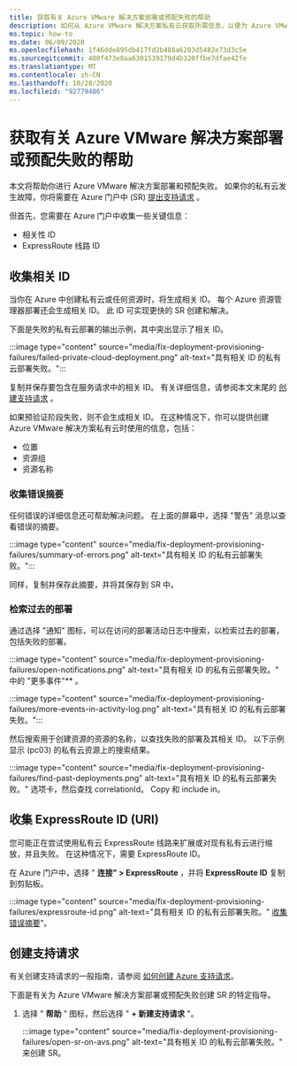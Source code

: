 ```yaml
---
title: 获取有关 Azure VMware 解决方案部署或预配失败的帮助
description: 如何从 Azure VMware 解决方案私有云获取所需信息，以便为 Azure VMware 解决方案部署或预配故障提供服务请求。
ms.topic: how-to
ms.date: 06/09/2020
ms.openlocfilehash: 1f46dde895db417fd2b488a6203d5482e73d3c5e
ms.sourcegitcommit: 400f473e8aa6301539179d4b320ffbe7dfae42fe
ms.translationtype: MT
ms.contentlocale: zh-CN
ms.lasthandoff: 10/28/2020
ms.locfileid: "92779486"
---
```

# <a name="get-help-with-azure-vmware-solution-deployment-or-provisioning-failures"></a>获取有关 Azure VMware 解决方案部署或预配失败的帮助

本文将帮助你进行 Azure VMware 解决方案部署和预配失败。 如果你的私有云发生故障，你将需要在 Azure 门户中 (SR) [提出支持请求](https://rc.portal.azure.com/#create/Microsoft.Support) 。 

但首先，您需要在 Azure 门户中收集一些关键信息：

- 相关性 ID
- ExpressRoute 线路 ID

## <a name="collect-the-correlation-id"></a>收集相关 ID
 
当你在 Azure 中创建私有云或任何资源时，将生成相关 ID。 每个 Azure 资源管理器部署还会生成相关 ID。 此 ID 可实现更快的 SR 创建和解决。 
 
下面是失败的私有云部署的输出示例，其中突出显示了相关 ID。

:::image type="content" source="media/fix-deployment-provisioning-failures/failed-private-cloud-deployment.png" alt-text="具有相关 ID 的私有云部署失败。":::

复制并保存要包含在服务请求中的相关 ID。 有关详细信息，请参阅本文末尾的 [创建支持请求](#create-your-support-request) 。

如果预验证阶段失败，则不会生成相关 ID。 在这种情况下，你可以提供创建 Azure VMware 解决方案私有云时使用的信息，包括：

- 位置
- 资源组
- 资源名称
 
### <a name="collect-a-summary-of-errors"></a>收集错误摘要

任何错误的详细信息还可帮助解决问题。 在上面的屏幕中，选择 "警告" 消息以查看错误的摘要。
 
 :::image type="content" source="media/fix-deployment-provisioning-failures/summary-of-errors.png" alt-text="具有相关 ID 的私有云部署失败。":::

同样，复制并保存此摘要，并将其保存到 SR 中。
 
### <a name="retrieve-past-deployments"></a>检索过去的部署

通过选择 "通知" 图标，可以在访问的部署活动日志中搜索，以检索过去的部署，包括失败的部署。

:::image type="content" source="media/fix-deployment-provisioning-failures/open-notifications.png" alt-text="具有相关 ID 的私有云部署失败。" 中的 "更多事件"** 。

:::image type="content" source="media/fix-deployment-provisioning-failures/more-events-in-activity-log.png" alt-text="具有相关 ID 的私有云部署失败。":::

然后搜索用于创建资源的资源的名称，以查找失败的部署及其相关 ID。 以下示例显示 (pc03) 的私有云资源上的搜索结果。
 
:::image type="content" source="media/fix-deployment-provisioning-failures/find-past-deployments.png" alt-text="具有相关 ID 的私有云部署失败。" 选项卡，然后查找 correlationId。 Copy 和 include in。 
 
## <a name="collect-the-expressroute-id-uri"></a>收集 ExpressRoute ID (URI) 
 
您可能正在尝试使用私有云 ExpressRoute 线路来扩展或对现有私有云进行缩放，并且失败。 在这种情况下，需要 ExpressRoute ID。 

在 Azure 门户中，选择 " **连接" > ExpressRoute** ，并将 **ExpressRoute ID** 复制到剪贴板。
 
:::image type="content" source="media/fix-deployment-provisioning-failures/expressroute-id.png" alt-text="具有相关 ID 的私有云部署失败。" [收集错误摘要](#collect-a-summary-of-errors)"。

## <a name="create-your-support-request"></a>创建支持请求

有关创建支持请求的一般指南，请参阅 [如何创建 Azure 支持请求](../azure-portal/supportability/how-to-create-azure-support-request.md)。 

下面是有关为 Azure VMware 解决方案部署或预配失败创建 SR 的特定指导。

1. 选择 " **帮助** " 图标，然后选择 " **+ 新建支持请求** "。

    :::image type="content" source="media/fix-deployment-provisioning-failures/open-sr-on-avs.png" alt-text="具有相关 ID 的私有云部署失败。" 来创建 SR。
